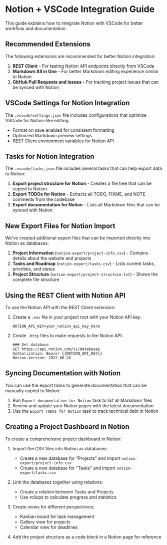 # Notion + VSCode Integration Guide

This guide explains how to integrate Notion with VSCode for better workflow and documentation.

## Recommended Extensions

The following extensions are recommended for better Notion integration:

1. **REST Client** - For testing Notion API endpoints directly from VSCode
2. **Markdown All in One** - For better Markdown editing experience similar to Notion
3. **GitHub Pull Requests and Issues** - For tracking project issues that can be synced with Notion

## VSCode Settings for Notion Integration

The `.vscode/settings.json` file includes configurations that optimize VSCode for Notion-like editing:

- Format on save enabled for consistent formatting
- Optimized Markdown preview settings
- REST Client environment variables for Notion API

## Tasks for Notion Integration

The `.vscode/tasks.json` file includes several tasks that can help export data to Notion:

1. **Export project structure for Notion** - Creates a file tree that can be copied to Notion
2. **Export TODOs for Notion** - Extracts all TODO, FIXME, and NOTE comments from the codebase
3. **Export documentation for Notion** - Lists all Markdown files that can be synced with Notion

## New Export Files for Notion Import

We've created additional export files that can be imported directly into Notion as databases:

1. **Project Information** (`notion-export/project-info.csv`) - Contains details about the website and projects
2. **Tasks and Roadmap** (`notion-export/tasks.csv`) - Lists current tasks, priorities, and status
3. **Project Structure** (`notion-export/project-structure.txt`) - Shows the complete file structure

## Using the REST Client with Notion API

To use the Notion API with the REST Client extension:

1. Create a `.env` file in your project root with your Notion API key:
   ```
   NOTION_API_KEY=your_notion_api_key_here
   ```

2. Create `.http` files to make requests to the Notion API:
   ```http
   ### Get database
   GET https://api.notion.com/v1/databases
   Authorization: Bearer {{NOTION_API_KEY}}
   Notion-Version: 2022-06-28
   ```

## Syncing Documentation with Notion

You can use the export tasks to generate documentation that can be manually copied to Notion:

1. Run `Export documentation for Notion` task to list all Markdown files
2. Review and update your Notion pages with the latest documentation
3. Use the `Export TODOs for Notion` task to track technical debt in Notion

## Creating a Project Dashboard in Notion

To create a comprehensive project dashboard in Notion:

1. Import the CSV files into Notion as databases:
   - Create a new database for "Projects" and import `notion-export/project-info.csv`
   - Create a new database for "Tasks" and import `notion-export/tasks.csv`

2. Link the databases together using relations:
   - Create a relation between Tasks and Projects
   - Use rollups to calculate progress and statistics

3. Create views for different perspectives:
   - Kanban board for task management
   - Gallery view for projects
   - Calendar view for deadlines

4. Add the project structure as a code block in a Notion page for reference